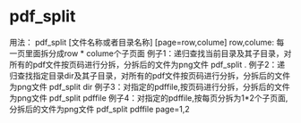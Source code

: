 # pdf_split
用法：
        pdf_split [文件名称或者目录名称] [page=row,colume]
                row,colume:     每一页里面拆分成row * colume个子页面
例子1：递归查找当前目录及其子目录，对所有的pdf文件按页码进行分拆，分拆后的文件为png文件
        pdf_split .
例子2：递归查找指定目录dir及其子目录，对所有的pdf文件按页码进行分拆，分拆后的文件为png文件
        pdf_split dir
例子3：对指定的pdffile,按页码进行分拆，分拆后的文件为png文件
        pdf_split pdffile
例子4：对指定的pdffile,按每页分拆为1*2个子页面,分拆后的文件为png文件
        pdf_split pdffile page=1,2

